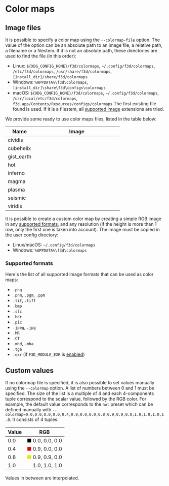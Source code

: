 # Color maps

## Image files

It is possible to specify a color map using the `--colormap-file` option.
The value of the option can be an absolute path to an image file, a relative path, a filename or a filestem.
If it is not an absolute path, these directories are used to find the file (in this order):
 * Linux: `${XDG_CONFIG_HOME}/f3d/colormaps`, `~/.config/f3d/colormaps`, `/etc/f3d/colormaps`, `/usr/share/f3d/colormaps`, `[install_dir]/share/f3d/colormaps`
 * Windows: `%APPDATA%\f3d\colormaps`, `[install_dir]\share\f3d\configs\colormaps`
 * macOS: `${XDG_CONFIG_HOME}/f3d/colormaps`, `~/.config/f3d/colormaps`, `/usr/local/etc/f3d/colormaps`, `f3d.app/Contents/Resources/configs/colormaps`
The first existing file found is used.
If it is a filestem, all [supported image](#supported-formats) extensions are tried.

We provide some ready to use color maps files, listed in the table below:

Name|Image
------|------
cividis|<img src="https://github.com/f3d-app/f3d/blob/master/resources/colormaps/cividis.png?raw=true" class="cm" width="256" height="10" />
cubehelix|<img src="https://github.com/f3d-app/f3d/blob/master/resources/colormaps/cubehelix.png?raw=true" class="cm" width="256" height="10" />
gist_earth|<img src="https://github.com/f3d-app/f3d/blob/master/resources/colormaps/gist_earth.png?raw=true" class="cm" width="256" height="10" />
hot|<img src="https://github.com/f3d-app/f3d/blob/master/resources/colormaps/hot.png?raw=true" class="cm" width="256" height="10" />
inferno|<img src="https://github.com/f3d-app/f3d/blob/master/resources/colormaps/inferno.png?raw=true" class="cm" width="256" height="10" />
magma|<img src="https://github.com/f3d-app/f3d/blob/master/resources/colormaps/magma.png?raw=true" class="cm" width="256" height="10" />
plasma|<img src="https://github.com/f3d-app/f3d/blob/master/resources/colormaps/plasma.png?raw=true" class="cm" width="256" height="10" />
seismic|<img src="https://github.com/f3d-app/f3d/blob/master/resources/colormaps/seismic.png?raw=true" class="cm" width="256" height="10" />
viridis|<img src="https://github.com/f3d-app/f3d/blob/master/resources/colormaps/viridis.png?raw=true" class="cm" width="256" height="10" />

It is possible to create a custom color map by creating a simple RGB image in any [supported formats](#supported-formats), and any resolution (if the height is more than 1 row, only the first one is taken into account). The image must be copied in the user config directory:
* Linux/macOS: `~/.config/f3d/colormaps`
* Windows: `%APPDATA%\f3d\colormaps`

### Supported formats

Here's the list of all supported image formats that can be used as color maps:

- `.png`
- `.pnm`, `.pgm`, `.ppm`
- `.tif`, `.tiff`
- `.bmp`
- `.slc`
- `.hdr`
- `.pic`
- `.jpeg`, `.jpg`
- `.MR`
- `.CT`
- `.mhd`, `.mha`
- `.tga`
- `.exr` (if `F3D_MODULE_EXR` is [enabled](../dev/BUILD.md))

## Custom values

If no colormap file is specified, it is also possible to set values manually using the `--colormap` option. A list of numbers between 0 and 1 must be specified. The size of the list is a multiple of 4 and each 4-components tuple correspond to the scalar value, followed by the RGB color.
For example, the default value corresponds to the `hot` preset which can be defined manually with `--colormap=0.0,0.0,0.0,0.0,0.4,0.9,0.0,0.0,0.8,0.9,0.9,0.0,1.0,1.0,1.0,1.0`.
It consists of 4 tuples:

Value|RGB
------|------
0.0|<span style="color:rgb(0,0,0)">&#9632;</span> 0.0, 0.0, 0.0
0.4|<span style="color:rgb(230,0,0)">&#9632;</span> 0.9, 0.0, 0.0
0.8|<span style="color:rgb(230,230,0)">&#9632;</span> 0.9, 0.9, 0.0
1.0|<span style="color:rgb(255,255,255)">&#9632;</span> 1.0, 1.0, 1.0

Values in between are interpolated.
